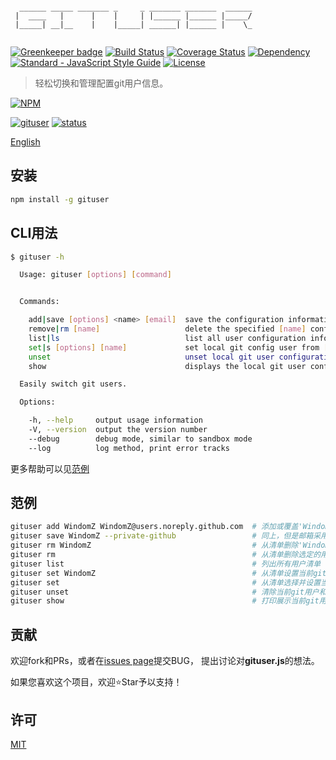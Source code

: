 ```

  ______ _____ _______ _     _ _______ _______  ______
 |  ____   |      |    |     | |______ |______ |_____/
 |_____| __|__    |    |_____| ______| |______ |    \_
                                                      

```

[![Greenkeeper badge](https://badges.greenkeeper.io/WindomZ/gituser.js.svg)](https://greenkeeper.io/)
[![Build Status](https://travis-ci.org/WindomZ/gituser.js.svg?branch=master)](https://travis-ci.org/WindomZ/gituser.js)
[![Coverage Status](https://coveralls.io/repos/github/WindomZ/gituser.js/badge.svg?branch=master)](https://coveralls.io/github/WindomZ/gituser.js?branch=master)
[![Dependency](https://david-dm.org/WindomZ/gituser.js.svg)](https://david-dm.org/WindomZ/gituser.js)
[![Standard - JavaScript Style Guide](https://img.shields.io/badge/code_style-standard-brightgreen.svg)](https://standardjs.com/)
[![License](https://img.shields.io/badge/license-MIT-brightgreen.svg)](https://opensource.org/licenses/MIT)

> 轻松切换和管理配置git用户信息。

[![NPM](https://nodei.co/npm/gituser.png)](https://nodei.co/npm/gituser/)

[![gituser](https://img.shields.io/npm/v/gituser.svg)](https://www.npmjs.com/package/gituser)
[![status](https://img.shields.io/badge/status-stable-brightgreen.svg)](https://www.npmjs.com/package/gituser)

[English](https://github.com/WindomZ/gituser.js/blob/master/README.md#readme)

## 安装

```bash
npm install -g gituser
```

## CLI用法

```bash
$ gituser -h

  Usage: gituser [options] [command]


  Commands:

    add|save [options] <name> [email]  save the configuration information
    remove|rm [name]                   delete the specified [name] configuration information
    list|ls                            list all user configuration information
    set|s [options] [name]             set local git config user from [name] configuration information
    unset                              unset local git user configuration
    show                               displays the local git user configuration

  Easily switch git users.

  Options:

    -h, --help     output usage information
    -V, --version  output the version number
    --debug        debug mode, similar to sandbox mode
    --log          log method, print error tracks
```

更多帮助可以见[范例](#范例)

## 范例

```bash
gituser add WindomZ WindomZ@users.noreply.github.com  # 添加或覆盖'WindomZ'到清单
gituser save WindomZ --private-github                 # 同上，但是邮箱采用GitHub的私密邮箱地址
gituser rm WindomZ                                    # 从清单删除'WindomZ'
gituser rm                                            # 从清单删除选定的用户
gituser list                                          # 列出所有用户清单
gituser set WindomZ                                   # 从清单设置当前git用户和邮箱
gituser set                                           # 从清单选择并设置当前git用户和邮箱
gituser unset                                         # 清除当前git用户和邮箱
gituser show                                          # 打印展示当前git用户和邮箱
```

## 贡献

欢迎fork和PRs，或者在[issues page](https://github.com/WindomZ/gituser.js/issues)提交BUG，
提出讨论对**gituser.js**的想法。

如果您喜欢这个项目，欢迎:star:Star予以支持！

## 许可

[MIT](https://github.com/WindomZ/gituser.js/blob/master/LICENSE)
